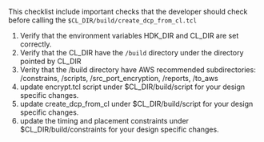 This checklist include important checks that the developer should check before calling the `$CL_DIR/build/create_dcp_from_cl.tcl`

1. Verify that the environment variables HDK_DIR and CL_DIR are set correctly.
2. Verify that the CL_DIR have the `/build` directory under the directory pointed by CL_DIR
3. Verity that the /build directory have AWS recommended subdirectories: /constrains, /scripts, /src_port_encryption, /reports, /to_aws
4. update encrypt.tcl script under $CL_DIR/build/script for your design specific changes.
5. update create_dcp_from_cl under $CL_DIR/build/script for your design specific changes.
6. update the timing and placement constraints under $CL_DIR/build/constraints for your design specific changes.
